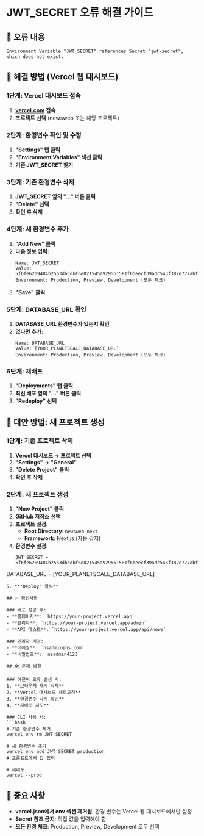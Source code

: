 # JWT_SECRET 오류 해결 가이드

## 🚨 오류 내용
```
Environment Variable "JWT_SECRET" references Secret "jwt-secret", which does not exist.
```

## 🔧 해결 방법 (Vercel 웹 대시보드)

### 1단계: Vercel 대시보드 접속
1. **[vercel.com](https://vercel.com) 접속**
2. **프로젝트 선택** (newsweb 또는 해당 프로젝트)

### 2단계: 환경변수 확인 및 수정
1. **"Settings" 탭 클릭**
2. **"Environment Variables" 섹션 클릭**
3. **기존 JWT_SECRET 찾기**

### 3단계: 기존 환경변수 삭제
1. **JWT_SECRET 옆의 "..." 버튼 클릭**
2. **"Delete" 선택**
3. **확인 후 삭제**

### 4단계: 새 환경변수 추가
1. **"Add New" 클릭**
2. **다음 정보 입력:**
   ```
   Name: JWT_SECRET
   Value: 5f6fe6209484b2563dbcdbf6e821545a929561581f6beecf39adc543f382e777abf05124f73deaca032dbbb6e55fd1b30c0fe3c514da8fbbddfcc5300fe66cae
   Environment: Production, Preview, Development (모두 체크)
   ```
3. **"Save" 클릭**

### 5단계: DATABASE_URL 확인
1. **DATABASE_URL 환경변수가 있는지 확인**
2. **없다면 추가:**
   ```
   Name: DATABASE_URL
   Value: [YOUR_PLANETSCALE_DATABASE_URL]
   Environment: Production, Preview, Development (모두 체크)
   ```

### 6단계: 재배포
1. **"Deployments" 탭 클릭**
2. **최신 배포 옆의 "..." 버튼 클릭**
3. **"Redeploy" 선택**

## 🔄 대안 방법: 새 프로젝트 생성

### 1단계: 기존 프로젝트 삭제
1. **Vercel 대시보드 → 프로젝트 선택**
2. **"Settings" → "General"**
3. **"Delete Project" 클릭**
4. **확인 후 삭제**

### 2단계: 새 프로젝트 생성
1. **"New Project" 클릭**
2. **GitHub 저장소 선택**
3. **프로젝트 설정:**
   - **Root Directory**: `newsweb-next`
   - **Framework**: Next.js (자동 감지)
4. **환경변수 설정:**
   ```
   JWT_SECRET = 5f6fe6209484b2563dbcdbf6e821545a929561581f6beecf39adc543f382e777abf05124f73deaca032dbbb6e55fd1b30c0fe3c514da8fbbddfcc5300fe66cae
DATABASE_URL = [YOUR_PLANETSCALE_DATABASE_URL]
   ```
5. **"Deploy" 클릭**

## ✅ 확인사항

### 배포 성공 후:
- **홈페이지**: `https://your-project.vercel.app`
- **관리자**: `https://your-project.vercel.app/admin`
- **API 테스트**: `https://your-project.vercel.app/api/news`

### 관리자 계정:
- **이메일**: `nsadmin@ns.com`
- **비밀번호**: `nsadmin4123`

## 🛠️ 문제 해결

### 여전히 오류 발생 시:
1. **브라우저 캐시 삭제**
2. **Vercel 대시보드 새로고침**
3. **환경변수 다시 확인**
4. **재배포 시도**

### CLI 사용 시:
```bash
# 기존 환경변수 제거
vercel env rm JWT_SECRET

# 새 환경변수 추가
vercel env add JWT_SECRET production
# 프롬프트에서 값 입력

# 재배포
vercel --prod
```

## 📝 중요 사항

- **vercel.json에서 env 섹션 제거됨**: 환경 변수는 Vercel 웹 대시보드에서만 설정
- **Secret 참조 금지**: 직접 값을 입력해야 함
- **모든 환경 체크**: Production, Preview, Development 모두 선택 